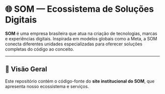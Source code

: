 # 🌐 SOM — Ecossistema de Soluções Digitais

**SOM** é uma empresa brasileira que atua na criação de tecnologias, marcas e experiências digitais. Inspirada em modelos globais como a Meta, a SOM conecta diferentes unidades especializadas para oferecer soluções completas do código ao conceito.

---

## 🚀 Visão Geral

Este repositório contém o código-fonte do **site institucional do SOM**, que apresenta nosso ecossistema e serviços.
